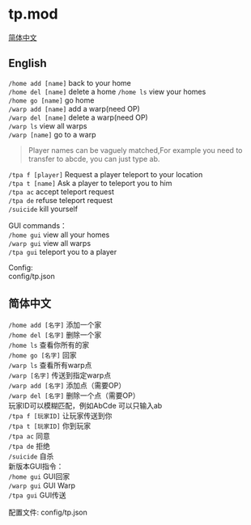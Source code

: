 # tp.mod  
[简体中文](#%e7%ae%80%e4%bd%93%e4%b8%ad%e6%96%87)
## English
`/home add [name]` back to your home  
`/home del [name]` delete a home
`/home ls` view your homes  
`/home go [name]` go home  
`/warp add [name]` add a warp(need OP)  
`/warp del [name]` delete a warp(need OP)  
`/warp ls` view all warps  
`/warp [name]` go to a warp  

> Player names can be vaguely matched,For example you need to transfer to abcde, you can just type ab.  

`/tpa f [player]` Request a player teleport to your location  
`/tpa t [name]` Ask a player to teleport you to him  
`/tpa ac` accept teleport request  
`/tpa de` refuse teleport request  
`/suicide` kill yourself  

GUI commands：  
`/home gui` view all your homes  
`/warp gui` view all warps  
`/tpa gui` teleport you to a player  

Config:   
config/tp.json

## 简体中文
`/home add [名字]` 添加一个家  
`/home del [名字]` 删除一个家  
`/home ls` 查看你所有的家  
`/home go [名字]` 回家  
`/warp ls` 查看所有warp点  
`/warp [名字]` 传送到指定warp点  
`/warp add [名字]` 添加点（需要OP）  
`/warp del [名字]` 删除一个点（需要OP）  
玩家ID可以模糊匹配，例如AbCde 可以只输入ab  
`/tpa f [玩家ID]` 让玩家传送到你  
`/tpa t [玩家ID]` 你到玩家  
`/tpa ac` 同意  
`/tpa de` 拒绝  
`/suicide` 自杀  
新版本GUI指令：  
`/home gui` GUI回家  
`/warp gui` GUI Warp  
`/tpa gui` GUI传送  

配置文件: config/tp.json
